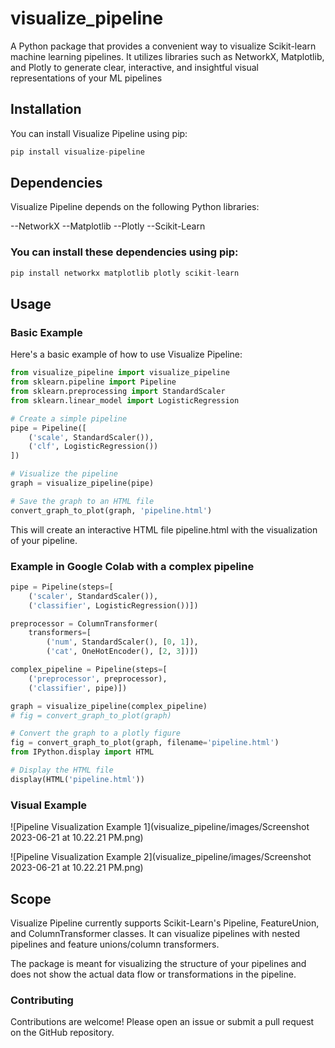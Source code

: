 # visualize_pipeline
A Python package that provides a convenient way to visualize Scikit-learn machine learning pipelines. It utilizes libraries such as NetworkX, Matplotlib, and Plotly to generate clear, interactive, and insightful visual representations of your ML pipelines

## Installation

You can install Visualize Pipeline using pip:

```python
pip install visualize-pipeline

```
## Dependencies

Visualize Pipeline depends on the following Python libraries:

--NetworkX
--Matplotlib
--Plotly
--Scikit-Learn

### You can install these dependencies using pip:
```python
pip install networkx matplotlib plotly scikit-learn

```
## Usage

### Basic Example
Here's a basic example of how to use Visualize Pipeline:

```python
from visualize_pipeline import visualize_pipeline
from sklearn.pipeline import Pipeline
from sklearn.preprocessing import StandardScaler
from sklearn.linear_model import LogisticRegression

# Create a simple pipeline
pipe = Pipeline([
    ('scale', StandardScaler()),
    ('clf', LogisticRegression())
])

# Visualize the pipeline
graph = visualize_pipeline(pipe)

# Save the graph to an HTML file
convert_graph_to_plot(graph, 'pipeline.html')

```

This will create an interactive HTML file pipeline.html with the visualization of your pipeline.

### Example in Google Colab with a complex pipeline

```python
pipe = Pipeline(steps=[
    ('scaler', StandardScaler()),
    ('classifier', LogisticRegression())])

preprocessor = ColumnTransformer(
    transformers=[
        ('num', StandardScaler(), [0, 1]),
        ('cat', OneHotEncoder(), [2, 3])])

complex_pipeline = Pipeline(steps=[
    ('preprocessor', preprocessor),
    ('classifier', pipe)])

graph = visualize_pipeline(complex_pipeline)
# fig = convert_graph_to_plot(graph)

# Convert the graph to a plotly figure
fig = convert_graph_to_plot(graph, filename='pipeline.html')
from IPython.display import HTML

# Display the HTML file
display(HTML('pipeline.html'))

```

### Visual Example

![Pipeline Visualization Example 1](visualize_pipeline/images/Screenshot 2023-06-21 at 10.22.21 PM.png)

![Pipeline Visualization Example 2](visualize_pipeline/images/Screenshot 2023-06-21 at 10.22.21 PM.png)

## Scope

Visualize Pipeline currently supports Scikit-Learn's Pipeline, FeatureUnion, and ColumnTransformer classes. It can visualize pipelines with nested pipelines and feature unions/column transformers.

The package is meant for visualizing the structure of your pipelines and does not show the actual data flow or transformations in the pipeline.

### Contributing
Contributions are welcome! Please open an issue or submit a pull request on the GitHub repository.

